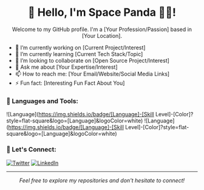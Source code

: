 <!--
**spacepanda12/spacepanda12** is a ✨ _special_ ✨ repository because its `README.md` (this file) appears on your GitHub profile.

Here are some ideas to get you started:

- 🔭 I’m currently working on teaching students the fun of Programming
- 🌱 I’m currently learning how to conquer the world
- 👯 I’m looking to collaborate on cool projects
- 🤔 I’m looking for help with world domination
- 💬 Ask me about world domination
- 📫 How to reach me: I will
- ⚡ Fun fact: I like space!
-->

<!-- 
<p align="center">
  <img src="your-profile-image-url-here" alt="Your Name">
</p> -->

<h1 align="center">👋 Hello, I'm Space Panda 🐼🚀!</h1>

<p align="center">
  Welcome to my GitHub profile. I'm a [Your Profession/Passion] based in [Your Location].
</p>

- 🔭 I’m currently working on [Current Project/Interest]
- 🌱 I’m currently learning [Current Tech Stack/Topic]
- 👯 I’m looking to collaborate on [Open Source Project/Interest]
- 💬 Ask me about [Your Expertise/Interest]
- 📫 How to reach me: [Your Email/Website/Social Media Links]
- ⚡ Fun fact: [Interesting Fun Fact About You]

### 🚀 Languages and Tools:

![Language](https://img.shields.io/badge/[Language]-[Skill Level]-[Color]?style=flat-square&logo=[Language]&logoColor=white)
![Language](https://img.shields.io/badge/[Language]-[Skill Level]-[Color]?style=flat-square&logo=[Language]&logoColor=white)

<!--
### 📊 GitHub Stats:

![Your GitHub Stats](https://github-readme-stats.vercel.app/api?username=[YourUsername]&show_icons=true&theme=dark)
-->
### 🎉 Let's Connect:

[![Twitter](https://img.shields.io/twitter/follow/[YourTwitterHandle]?style=social)](https://twitter.com/[YourTwitterHandle])
[![LinkedIn](https://img.shields.io/badge/LinkedIn-[YourLinkedInHandle]-blue)](https://www.linkedin.com/in/[YourLinkedInHandle]/)

---

<p align="center">
  <i>Feel free to explore my repositories and don't hesitate to connect!</i>
</p>
